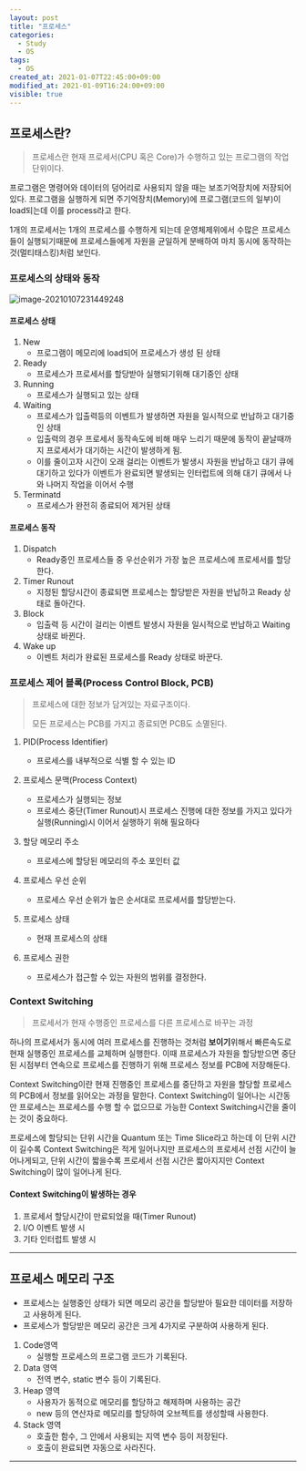 ```yaml
---
layout: post
title: "프로세스"
categories:
  - Study
  - OS
tags:
  - OS
created_at: 2021-01-07T22:45:00+09:00
modified_at: 2021-01-09T16:24:00+09:00
visible: true
---
```


## 프로세스란?

> 프로세스란 현재 프로세서(CPU 혹은 Core)가 수행하고 있는 프로그램의 작업 단위이다.

프로그램은 명령어와 데이터의 덩어리로 사용되지 않을 때는 보조기억장치에 저장되어 있다. 프로그램을 실행하게 되면 주기억장치(Memory)에 프로그램(코드의 일부)이 load되는데 이를 process라고 한다.

1개의 프로세서는 1개의 프로세스를 수행하게 되는데 운영체제위에서 수많은 프로세스들이 실행되기때문에 프로세스들에게 자원을 균일하게 분배하여 마치 동시에 동작하는 것(멀티태스킹)처럼 보인다.



### 프로세스의 상태와 동작

![image-20210107231449248](../../assets/img/2021-01-07-%ED%94%84%EB%A1%9C%EC%84%B8%EC%8A%A4%EC%99%80-%EC%93%B0%EB%A0%88%EB%93%9C/프로세스상태.png)

#### 프로세스 상태

1. New
   * 프로그램이 메모리에 load되어 프로세스가 생성 된 상태
2. Ready
   * 프로세스가 프로세서를 할당받아 실행되기위해 대기중인 상태
3. Running
   * 프로세스가 실행되고 있는 상태
4. Waiting
   * 프로세스가 입출력등의 이벤트가 발생하면 자원을 일시적으로 반납하고 대기중인 상태
   * 입출력의 경우 프로세서 동작속도에 비해 매우 느리기 때문에 동작이 끝날때까지 프로세서가 대기하는 시간이 발생하게 됨.
   * 이를 줄이고자 시간이 오래 걸리는 이벤트가 발생시 자원을 반납하고 대기 큐에 대기하고 있다가 이벤트가 완료되면 발생되는 인터럽트에 의해 대기 큐에서 나와 나머지 작업을 이어서 수행
5. Terminatd
   * 프로세스가 완전히 종료되어 제거된 상태



#### 프로세스 동작

1. Dispatch
   * Ready중인 프로세스들 중 우선순위가 가장 높은 프로세스에 프로세서를 할당한다.
2. Timer Runout
   * 지정된 할당시간이 종료되면 프로세스는 할당받은 자원을 반납하고 Ready 상태로 돌아간다.
3. Block
   * 입출력 등 시간이 걸리는 이벤트 발생시 자원을 일시적으로 반납하고 Waiting 상태로 바뀐다.
4. Wake up
   * 이벤트 처리가 완료된 프로세스를 Ready 상태로 바꾼다.



### 프로세스 제어 블록(Process Control Block, PCB)

> 프로세스에 대한 정보가 담겨있는 자료구조이다.
>
> 모든 프로세스는 PCB를 가지고 종료되면 PCB도 소멸된다.

1. PID(Process Identifier)
   * 프로세스를 내부적으로 식별 할 수 있는 ID

2. 프로세스 문맥(Process Context)
   * 프로세스가 실행되는 정보
   * 프로세스 중단(Timer Runout)시 프로세스 진행에 대한 정보를 가지고 있다가 실행(Running)시 이어서 실행하기 위해 필요하다
3. 할당 메모리 주소
   * 프로세스에 할당된 메모리의 주소 포인터 값
4. 프로세스 우선 순위
   * 프로세스 우선 순위가 높은 순서대로 프로세서를 할당받는다.
5. 프로세스 상태
   * 현재 프로세스의 상태
6. 프로세스 권한
   * 프로세스가 접근할 수 있는 자원의 범위를 결정한다.



### Context Switching

> 프로세서가 현재 수행중인 프로세스를 다른 프로세스로 바꾸는 과정

하나의 프로세서가 동시에 여러 프로세스를 진행하는 것처럼 **보이기**위해서 빠른속도로 현재 실행중인 프로세스를 교체하며 실행한다. 이때 프로세스가 자원을 할당받으면 중단된 시점부터 연속으로 프로세스를 진행하기 위해 프로세스 정보를 PCB에 저장해둔다.

Context Switching이란 현재 진행중인 프로세스를 중단하고 자원을 할당할 프로세스의 PCB에서 정보를 읽어오는 과정을 말한다. Context Switching이 일어나는 시간동안 프로세스는 프로세스를 수행 할 수 없으므로 가능한 Context Switching시간을 줄이는 것이 중요하다.

프로세스에 할당되는 단위 시간을 Quantum 또는 Time Slice라고 하는데 이 단위 시간이 길수록 Context Switching은 적게 일어나지만 프로세스의  프로세서 선점 시간이 늘어나게되고, 단위 시간이 짧을수록 프로세서 선점 시간은 짧아지지만 Context Switching이 많이 일어나게 된다.

#### Context Switching이 발생하는 경우

1. 프로세서 할당시간이 만료되었을 때(Timer Runout)
2. I/O 이벤트 발생 시
3. 기타 인터럽트 발생 시

---

## 프로세스 메모리 구조

* 프로세스는 실행중인 상태가 되면 메모리 공간을 할당받아 필요한 데이터를 저장하고 사용하게 된다.
* 프로세스가 할당받은 메모리 공간은 크게 4가지로 구분하여 사용하게 된다.

1. Code영역
   * 실행할 프로세스의 프로그램 코드가 기록된다.
2. Data 영역
   * 전역 변수, static 변수 등이 기록된다.
3. Heap 영역
   * 사용자가 동적으로 메모리를 할당하고 해제하며 사용하는 공간
   * new 등의 연산자로 메모리를 할당하여 오브젝트를 생성할때 사용한다.
4. Stack 영역
   * 호출한 함수, 그 안에서 사용되는 지역 변수 등이 저장된다.
   * 호출이 완료되면 자동으로 사라진다.

---